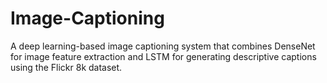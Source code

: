 # Image-Captioning
 A deep learning-based image captioning system that combines DenseNet for image feature extraction and LSTM for generating descriptive captions using the Flickr 8k dataset.

